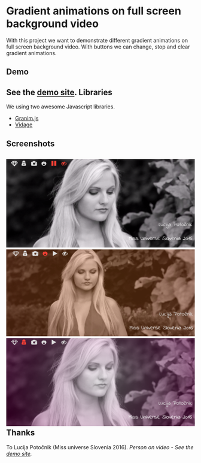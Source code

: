 Gradient animations on full screen background video
===================
With this project we want to demonstrate different gradient animations on full screen background video. With buttons we can change, stop and clear gradient animations.

Demo
----------
See the [demo site](https://nejcgalof.github.io/Gradients-animations-on-full-screen-background-video/).
Libraries
----------
We using two awesome Javascript libraries. 

 - [Granim.js](https://github.com/sarcadass/granim.js)
 - [Vidage](https://github.com/dvLden/Vidage)

Screenshots
----------
![no gradient](/screenshots/no_gradient.png?raw=true)
![no gradient](/screenshots/with_gradient1.png?raw=true)
![no gradient](/screenshots/with_gradient2.png?raw=true)
Thanks
----------
To Lucija Potočnik (Miss universe Slovenia 2016). *Person on video - See the [demo site](https://nejcgalof.github.io/Gradients-animations-on-full-screen-background-video/).*
